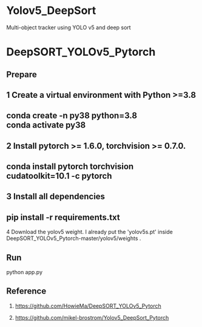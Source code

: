# Yolov5_DeepSort
Multi-object tracker using YOLO v5 and deep sort
# DeepSORT_YOLOv5_Pytorch

## Prepare 
1 Create a virtual environment with Python >=3.8  
------------
conda create -n py38 python=3.8    
conda activate py38   
------------

2 Install pytorch >= 1.6.0, torchvision >= 0.7.0.
------------
  conda install pytorch torchvision cudatoolkit=10.1 -c pytorch
------------


3 Install all dependencies
------------
  pip install -r requirements.txt
------------

4 Download the yolov5 weight. 
I already put the 'yolov5s.pt' inside DeepSORT_YOLOv5_Pytorch-master/yolov5/weights . 


## Run

python app.py 




## Reference
1) https://github.com/HowieMa/DeepSORT_YOLOv5_Pytorch
  
2) https://github.com/mikel-brostrom/Yolov5_DeepSort_Pytorch
 
